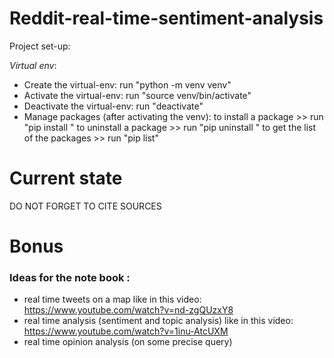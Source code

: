 # Reddit-real-time-sentiment-analysis

Project set-up:

${Virtual \ env:}$

- Create the virtual-env:
run "python -m venv venv"
- Activate the virtual-env:
run "source venv/bin/activate"
- Deactivate the virtual-env:
run "deactivate"
- Manage packages (after activating the venv):
to install a package >> run "pip install <package>" 
to uninstall a package >> run "pip uninstall <package>"
to get the list of the packages >> run "pip list"

# Current state

DO NOT FORGET TO CITE SOURCES

# Bonus
### Ideas for the note book :
- real time tweets on a map like in this video: https://www.youtube.com/watch?v=nd-zgQUzxY8
- real time analysis (sentiment and topic analysis) like in this video: https://www.youtube.com/watch?v=1inu-AtcUXM
- real time opinion analysis (on some precise query)
